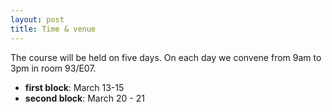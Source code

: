 ```yaml
---
layout: post
title: Time & venue
---
```


The course will be held on five days. On each day we convene from 9am to 3pm in room 93/E07.

- **first block**: March 13-15
- **second block**: March 20 - 21

